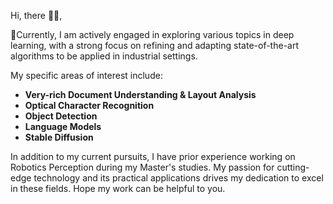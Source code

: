Hi, there 👋🏻, 


🔭Currently, I am actively engaged in exploring various topics in deep learning, with a strong focus on refining and adapting state-of-the-art algorithms to be applied in industrial settings.

My specific areas of interest include:

- **Very-rich Document Understanding & Layout Analysis**
- **Optical Character Recognition**
- **Object Detection**
- **Language Models**
- **Stable Diffusion**

In addition to my current pursuits, I have prior experience working on Robotics Perception during my Master's studies. My passion for cutting-edge technology and its practical applications drives my dedication to excel in these fields. Hope my work can be helpful to you.
